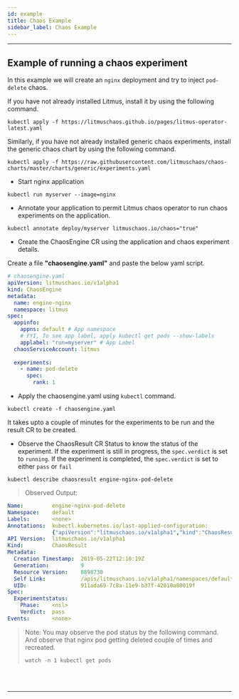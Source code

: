 ```yaml
---
id: example 
title: Chaos Example
sidebar_label: Chaos Example 
---
```

------

## Example of running a chaos experiment

In this example we will create an `nginx` deployment and try to inject `pod-delete` chaos.



If you have not already installed Litmus, install it by using the following command.

```
kubectl apply -f https://litmuschaos.github.io/pages/litmus-operator-latest.yaml
```

Similarly, if you have not already installed generic chaos experiments, install the generic chaos chart by using the following command.

```
kubectl apply -f https://raw.githubusercontent.com/litmuschaos/chaos-charts/master/charts/generic/experiments.yaml
```



- Start  nginx application

```console
kubectl run myserver --image=nginx
```

- Annotate your application to permit Litmus chaos operator to run chaos experiments on the application.

```console
kubectl annotate deploy/myserver litmuschaos.io/chaos="true"
```

- Create the ChaosEngine CR using the application and chaos experiment details.

Create a file **"chaosengine.yaml"** and paste the below yaml script.

```yaml
# chaosengine.yaml
apiVersion: litmuschaos.io/v1alpha1
kind: ChaosEngine
metadata:
  name: engine-nginx
  namespace: litmus
spec:
  appinfo: 
    appns: default # App namespace
    # FYI, To see app label, apply kubectl get pods --show-labels
    applabel: "run=myserver" # App Label
  chaosServiceAccount: litmus
  
  experiments:
    - name: pod-delete
      spec:
        rank: 1
```

- Apply the chaosengine.yaml using `kubectl` command.

```console
kubectl create -f chaosengine.yaml
```

It takes upto a couple of minutes for the experiments to be run and the result CR to be created. 

- Observe the ChaosResult CR Status to know the status of the experiment. If the experiment is still in progress, the ```spec.verdict``` is set to `running`. If the experiment is completed, the `spec.verdict` is set to either `pass` or `fail`

```console
kubectl describe chaosresult engine-nginx-pod-delete
```

> Observed Output:

```yaml
Name:         engine-nginx-pod-delete
Namespace:    default
Labels:       <none>
Annotations:  kubectl.kubernetes.io/last-applied-configuration:
              {"apiVersion":"litmuschaos.io/v1alpha1","kind":"ChaosResult","metadata":{"annotations":{},"name":"engine-nginx-pod-delete","namespace":"de...
API Version:  litmuschaos.io/v1alpha1
Kind:         ChaosResult
Metadata:
  Creation Timestamp:  2019-05-22T12:10:19Z
  Generation:          9
  Resource Version:    8898730
  Self Link:           /apis/litmuschaos.io/v1alpha1/namespaces/default/chaosresults/engine-nginx-pod-delete
  UID:                 911ada69-7c8a-11e9-b37f-42010a80019f
Spec:
  Experimentstatus:
    Phase:    <nil>
    Verdict:  pass
Events:       <none>
```

> Note: You may observe the pod status by the following command. And observe that nginx pod getting deleted couple of times and recreated.
>
> `watch -n 1 kubectl get pods`

<br>

<br>

<hr>

<br>

<br>


<!-- Global site tag (gtag.js) - Google Analytics -->

<script async src="https://www.googletagmanager.com/gtag/js?id=UA-92076314-12"></script>
<script>
  window.dataLayer = window.dataLayer || [];
  function gtag(){dataLayer.push(arguments);}
  gtag('js', new Date());

  gtag('config', 'UA-92076314-12');
</script>
